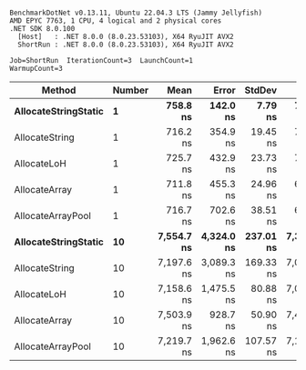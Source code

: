 ```

BenchmarkDotNet v0.13.11, Ubuntu 22.04.3 LTS (Jammy Jellyfish)
AMD EPYC 7763, 1 CPU, 4 logical and 2 physical cores
.NET SDK 8.0.100
  [Host]   : .NET 8.0.0 (8.0.23.53103), X64 RyuJIT AVX2
  ShortRun : .NET 8.0.0 (8.0.23.53103), X64 RyuJIT AVX2

Job=ShortRun  IterationCount=3  LaunchCount=1  
WarmupCount=3  

```
| Method               | Number | Mean       | Error      | StdDev    | Min        | Max        | Gen0   | Gen1   | Allocated |
|--------------------- |------- |-----------:|-----------:|----------:|-----------:|-----------:|-------:|-------:|----------:|
| **AllocateStringStatic** | **1**      |   **758.8 ns** |   **142.0 ns** |   **7.79 ns** |   **751.2 ns** |   **766.8 ns** | **0.0124** | **0.0114** |   **1.02 KB** |
| AllocateString       | 1      |   716.2 ns |   354.9 ns |  19.45 ns |   701.4 ns |   738.2 ns | 0.0124 | 0.0114 |   1.02 KB |
| AllocateLoH          | 1      |   725.7 ns |   432.9 ns |  23.73 ns |   703.6 ns |   750.8 ns | 0.0124 | 0.0114 |   1.02 KB |
| AllocateArray        | 1      |   711.8 ns |   455.3 ns |  24.96 ns |   687.0 ns |   736.9 ns | 0.0124 | 0.0114 |   1.02 KB |
| AllocateArrayPool    | 1      |   716.7 ns |   702.6 ns |  38.51 ns |   680.6 ns |   757.2 ns | 0.0124 | 0.0114 |   1.02 KB |
| **AllocateStringStatic** | **10**     | **7,554.7 ns** | **4,324.0 ns** | **237.01 ns** | **7,327.4 ns** | **7,800.4 ns** | **0.1221** | **0.1144** |  **10.23 KB** |
| AllocateString       | 10     | 7,197.6 ns | 3,089.3 ns | 169.33 ns | 7,007.2 ns | 7,331.3 ns | 0.1221 | 0.1144 |  10.23 KB |
| AllocateLoH          | 10     | 7,158.6 ns | 1,475.5 ns |  80.88 ns | 7,069.2 ns | 7,226.6 ns | 0.1221 | 0.1144 |  10.23 KB |
| AllocateArray        | 10     | 7,503.9 ns |   928.7 ns |  50.90 ns | 7,451.8 ns | 7,553.5 ns | 0.1221 | 0.1144 |  10.23 KB |
| AllocateArrayPool    | 10     | 7,219.7 ns | 1,962.6 ns | 107.57 ns | 7,154.2 ns | 7,343.8 ns | 0.1221 | 0.1144 |  10.23 KB |
